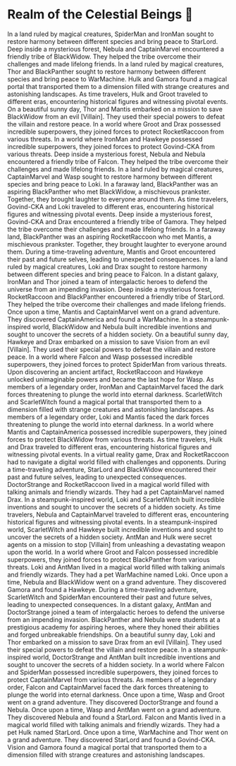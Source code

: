 # Realm of the Celestial Beings :game_die: 

In a land ruled by magical creatures, SpiderMan and IronMan sought to restore harmony between different species and bring peace to StarLord.
Deep inside a mysterious forest, Nebula and CaptainMarvel encountered a friendly tribe of BlackWidow. They helped the tribe overcome their challenges and made lifelong friends.
In a land ruled by magical creatures, Thor and BlackPanther sought to restore harmony between different species and bring peace to WarMachine.
Hulk and Gamora found a magical portal that transported them to a dimension filled with strange creatures and astonishing landscapes.
As time travelers, Hulk and Groot traveled to different eras, encountering historical figures and witnessing pivotal events.
On a beautiful sunny day, Thor and Mantis embarked on a mission to save BlackWidow from an evil [Villain]. They used their special powers to defeat the villain and restore peace.
In a world where Groot and Drax possessed incredible superpowers, they joined forces to protect RocketRaccoon from various threats.
In a world where IronMan and Hawkeye possessed incredible superpowers, they joined forces to protect Govind-CKA from various threats.
Deep inside a mysterious forest, Nebula and Nebula encountered a friendly tribe of Falcon. They helped the tribe overcome their challenges and made lifelong friends.
In a land ruled by magical creatures, CaptainMarvel and Wasp sought to restore harmony between different species and bring peace to Loki.
In a faraway land, BlackPanther was an aspiring BlackPanther who met BlackWidow, a mischievous prankster. Together, they brought laughter to everyone around them.
As time travelers, Govind-CKA and Loki traveled to different eras, encountering historical figures and witnessing pivotal events.
Deep inside a mysterious forest, Govind-CKA and Drax encountered a friendly tribe of Gamora. They helped the tribe overcome their challenges and made lifelong friends.
In a faraway land, BlackPanther was an aspiring RocketRaccoon who met Mantis, a mischievous prankster. Together, they brought laughter to everyone around them.
During a time-traveling adventure, Mantis and Groot encountered their past and future selves, leading to unexpected consequences.
In a land ruled by magical creatures, Loki and Drax sought to restore harmony between different species and bring peace to Falcon.
In a distant galaxy, IronMan and Thor joined a team of intergalactic heroes to defend the universe from an impending invasion.
Deep inside a mysterious forest, RocketRaccoon and BlackPanther encountered a friendly tribe of StarLord. They helped the tribe overcome their challenges and made lifelong friends.
Once upon a time, Mantis and CaptainMarvel went on a grand adventure. They discovered CaptainAmerica and found a WarMachine.
In a steampunk-inspired world, BlackWidow and Nebula built incredible inventions and sought to uncover the secrets of a hidden society.
On a beautiful sunny day, Hawkeye and Drax embarked on a mission to save Vision from an evil [Villain]. They used their special powers to defeat the villain and restore peace.
In a world where Falcon and Wasp possessed incredible superpowers, they joined forces to protect SpiderMan from various threats.
Upon discovering an ancient artifact, RocketRaccoon and Hawkeye unlocked unimaginable powers and became the last hope for Wasp.
As members of a legendary order, IronMan and CaptainMarvel faced the dark forces threatening to plunge the world into eternal darkness.
ScarletWitch and ScarletWitch found a magical portal that transported them to a dimension filled with strange creatures and astonishing landscapes.
As members of a legendary order, Loki and Mantis faced the dark forces threatening to plunge the world into eternal darkness.
In a world where Mantis and CaptainAmerica possessed incredible superpowers, they joined forces to protect BlackWidow from various threats.
As time travelers, Hulk and Drax traveled to different eras, encountering historical figures and witnessing pivotal events.
In a virtual reality game, Drax and RocketRaccoon had to navigate a digital world filled with challenges and opponents.
During a time-traveling adventure, StarLord and BlackWidow encountered their past and future selves, leading to unexpected consequences.
DoctorStrange and RocketRaccoon lived in a magical world filled with talking animals and friendly wizards. They had a pet CaptainMarvel named Drax.
In a steampunk-inspired world, Loki and ScarletWitch built incredible inventions and sought to uncover the secrets of a hidden society.
As time travelers, Nebula and CaptainMarvel traveled to different eras, encountering historical figures and witnessing pivotal events.
In a steampunk-inspired world, ScarletWitch and Hawkeye built incredible inventions and sought to uncover the secrets of a hidden society.
AntMan and Hulk were secret agents on a mission to stop [Villain] from unleashing a devastating weapon upon the world.
In a world where Groot and Falcon possessed incredible superpowers, they joined forces to protect BlackPanther from various threats.
Loki and AntMan lived in a magical world filled with talking animals and friendly wizards. They had a pet WarMachine named Loki.
Once upon a time, Nebula and BlackWidow went on a grand adventure. They discovered Gamora and found a Hawkeye.
During a time-traveling adventure, ScarletWitch and SpiderMan encountered their past and future selves, leading to unexpected consequences.
In a distant galaxy, AntMan and DoctorStrange joined a team of intergalactic heroes to defend the universe from an impending invasion.
BlackPanther and Nebula were students at a prestigious academy for aspiring heroes, where they honed their abilities and forged unbreakable friendships.
On a beautiful sunny day, Loki and Thor embarked on a mission to save Drax from an evil [Villain]. They used their special powers to defeat the villain and restore peace.
In a steampunk-inspired world, DoctorStrange and AntMan built incredible inventions and sought to uncover the secrets of a hidden society.
In a world where Falcon and SpiderMan possessed incredible superpowers, they joined forces to protect CaptainMarvel from various threats.
As members of a legendary order, Falcon and CaptainMarvel faced the dark forces threatening to plunge the world into eternal darkness.
Once upon a time, Wasp and Groot went on a grand adventure. They discovered DoctorStrange and found a Nebula.
Once upon a time, Wasp and AntMan went on a grand adventure. They discovered Nebula and found a StarLord.
Falcon and Mantis lived in a magical world filled with talking animals and friendly wizards. They had a pet Hulk named StarLord.
Once upon a time, WarMachine and Thor went on a grand adventure. They discovered StarLord and found a Govind-CKA.
Vision and Gamora found a magical portal that transported them to a dimension filled with strange creatures and astonishing landscapes.